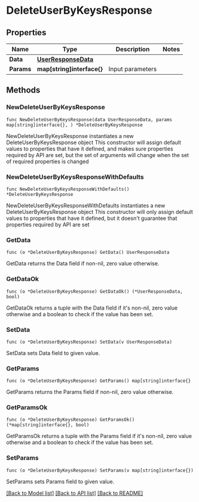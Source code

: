 # DeleteUserByKeysResponse

## Properties

Name | Type | Description | Notes
------------ | ------------- | ------------- | -------------
**Data** | [**UserResponseData**](UserResponseData.md) |  | 
**Params** | **map[string]interface{}** | Input parameters | 

## Methods

### NewDeleteUserByKeysResponse

`func NewDeleteUserByKeysResponse(data UserResponseData, params map[string]interface{}, ) *DeleteUserByKeysResponse`

NewDeleteUserByKeysResponse instantiates a new DeleteUserByKeysResponse object
This constructor will assign default values to properties that have it defined,
and makes sure properties required by API are set, but the set of arguments
will change when the set of required properties is changed

### NewDeleteUserByKeysResponseWithDefaults

`func NewDeleteUserByKeysResponseWithDefaults() *DeleteUserByKeysResponse`

NewDeleteUserByKeysResponseWithDefaults instantiates a new DeleteUserByKeysResponse object
This constructor will only assign default values to properties that have it defined,
but it doesn't guarantee that properties required by API are set

### GetData

`func (o *DeleteUserByKeysResponse) GetData() UserResponseData`

GetData returns the Data field if non-nil, zero value otherwise.

### GetDataOk

`func (o *DeleteUserByKeysResponse) GetDataOk() (*UserResponseData, bool)`

GetDataOk returns a tuple with the Data field if it's non-nil, zero value otherwise
and a boolean to check if the value has been set.

### SetData

`func (o *DeleteUserByKeysResponse) SetData(v UserResponseData)`

SetData sets Data field to given value.


### GetParams

`func (o *DeleteUserByKeysResponse) GetParams() map[string]interface{}`

GetParams returns the Params field if non-nil, zero value otherwise.

### GetParamsOk

`func (o *DeleteUserByKeysResponse) GetParamsOk() (*map[string]interface{}, bool)`

GetParamsOk returns a tuple with the Params field if it's non-nil, zero value otherwise
and a boolean to check if the value has been set.

### SetParams

`func (o *DeleteUserByKeysResponse) SetParams(v map[string]interface{})`

SetParams sets Params field to given value.



[[Back to Model list]](../README.md#documentation-for-models) [[Back to API list]](../README.md#documentation-for-api-endpoints) [[Back to README]](../README.md)


